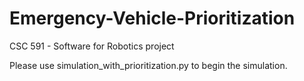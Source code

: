 # Emergency-Vehicle-Prioritization
CSC 591 - Software for Robotics project

Please use simulation_with_prioritization.py to begin the simulation.
